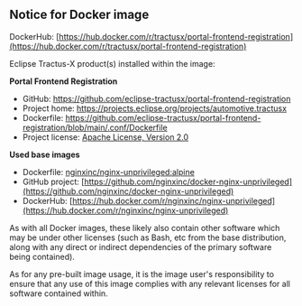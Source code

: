 ## Notice for Docker image

DockerHub: [https://hub.docker.com/r/tractusx/portal-frontend-registration](https://hub.docker.com/r/tractusx/portal-frontend-registration)

Eclipse Tractus-X product(s) installed within the image:

__Portal Frontend Registration__

- GitHub: https://github.com/eclipse-tractusx/portal-frontend-registration
- Project home: https://projects.eclipse.org/projects/automotive.tractusx
- Dockerfile: https://github.com/eclipse-tractusx/portal-frontend-registration/blob/main/.conf/Dockerfile
- Project license: [Apache License, Version 2.0](https://github.com/eclipse-tractusx/portal-frontend-registration/blob/main/LICENSE)

__Used base images__

- Dockerfile: [nginxinc/nginx-unprivileged:alpine](https://github.com/nginxinc/docker-nginx-unprivileged/blob/main/Dockerfile-alpine.template)
- GitHub project: [https://github.com/nginxinc/docker-nginx-unprivileged](https://github.com/nginxinc/docker-nginx-unprivileged)
- DockerHub: [https://hub.docker.com/r/nginxinc/nginx-unprivileged](https://hub.docker.com/r/nginxinc/nginx-unprivileged)

As with all Docker images, these likely also contain other software which may be under other licenses (such as Bash, etc from the base distribution, along with any direct or indirect dependencies of the primary software being contained).

As for any pre-built image usage, it is the image user's responsibility to ensure that any use of this image complies
with any relevant licenses for all software contained within.
